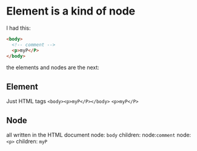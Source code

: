 # Element is a kind of node

I had this:
```html 
<body>
  <!-- comment -->
  <p>myP</P>
</body>
```
the elements and nodes are the next: 
## Element
Just HTML tags
`<body><p>myP</P></body>`
`<p>myP</P>`

## Node
all written in the HTML document
node: `body`
    children: 
      node:`comment`
      node:`<p>`
        children: `myP` 



